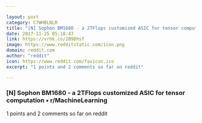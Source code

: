 ```yaml
---

layout: post
category: C7WHBLNLR
title: "[N] Sophon BM1680 - a 2TFlops customized ASIC for tensor computation • r/MachineLearning"
date: 2017-11-25 05:18:47
link: https://vrhk.co/2B9Dhsf
image: https://www.redditstatic.com/icon.png
domain: reddit.com
author: "reddit"
icon: https://www.reddit.com/favicon.ico
excerpt: "1 points and 2 comments so far on reddit"

---
```


### [N] Sophon BM1680 - a 2TFlops customized ASIC for tensor computation • r/MachineLearning

1 points and 2 comments so far on reddit